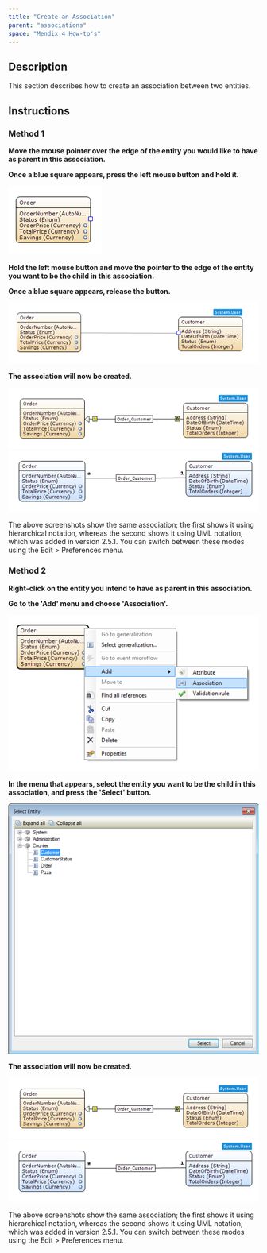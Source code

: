 ```yaml
---
title: "Create an Association"
parent: "associations"
space: "Mendix 4 How-to's"
---
```

## Description

This section describes how to create an association between two entities.

## Instructions

### Method 1

 **Move the mouse pointer over the edge of the entity you would like to have as parent in this association.**

 **Once a blue square appears, press the left mouse button and hold it.**

![](attachments/2621534/2752562.png)

 **Hold the left mouse button and move the pointer to the edge of the entity you want to be the child in this association.**

 **Once a blue square appears, release the button.**

![](attachments/2621534/2752565.png)

 **The association will now be created.**

![](attachments/2621534/2752564.png)
![](attachments/2621534/2752559.png)

The above screenshots show the same association; the first shows it using hierarchical notation, whereas the second shows it using UML notation, which was added in version 2.5.1\. You can switch between these modes using the Edit > Preferences menu.

### Method 2

 **Right-click on the entity you intend to have as parent in this association.**

 **Go to the 'Add' menu and choose 'Association'.**

![](attachments/2621534/2752563.png)

 **In the menu that appears, select the entity you want to be the child in this association, and press the 'Select' button.**

![](attachments/2621534/2752551.png)

 **The association will now be created.**

![](attachments/2621534/2752564.png)
![](attachments/2621534/2752559.png)

The above screenshots show the same association; the first shows it using hierarchical notation, whereas the second shows it using UML notation, which was added in version 2.5.1\. You can switch between these modes using the Edit > Preferences menu.
